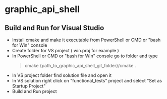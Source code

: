 # graphic_api_shell

## Build and Run for Visual Studio

* Install cmake and make it executable from PowerShell or CMD or "bash for Win" console
* Create folder for VS project ( win.proj for example )
* In PowerShell or CMD or "bash for Win" console go to folder and type
  > cmake {path_to_graphic_api_shell_git_folder}/cmake .
* In VS project folder find solution file and open it
* In VS solution right click on "functional_tests" project and select "Set as Startup Project"
* Build and Run project
